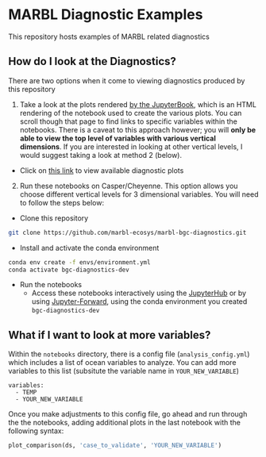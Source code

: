 # MARBL Diagnostic Examples

This repository hosts examples of MARBL related diagnostics

## How do I look at the Diagnostics?
There are two options when it come to viewing diagnostics produced by this repository

1. Take a look at the plots rendered [by the JupyterBook](https://marbl-ecosys.github.io/marbl-bgc-diagnostics/02_Plot_Output.html), which is an HTML rendering of the notebook used to create the various plots. You can scroll though that page to find links to specific variables within the notebooks. There is a caveat to this approach however; you will **only be able to view the top level of variables with various vertical dimensions**. If you are interested in looking at other vertical levels, I would suggest taking a look at method 2 (below).
* Click on [this link](https://marbl-ecosys.github.io/marbl-bgc-diagnostics/02_Plot_Output.html) to view available diagnostic plots

2. Run these notebooks on Casper/Cheyenne. This option allows you choose different vertical levels for 3 dimensional variables. You will need to follow the steps below:
- Clone this repository
```bash
git clone https://github.com/marbl-ecosys/marbl-bgc-diagnostics.git
```
- Install and activate the conda environment

```bash
conda env create -f envs/environment.yml
conda activate bgc-diagnostics-dev
```
- Run the notebooks
  - Access these notebooks interactively using the [JupyterHub](https://jupyterhub.hpc.ucar.edu/) or by using [Jupyter-Forward](https://github.com/NCAR/jupyter-forward), using the conda environment you created `bgc-diagnostics-dev`

## What if I want to look at more variables?
Within the `notebooks` directory, there is a config file (`analysis_config.yml`) which includes a list of ocean variables to analyze. You can add more variables to this list (subsitute the variable name in `YOUR_NEW_VARIABLE`)

```
variables:
  - TEMP
  - YOUR_NEW_VARIABLE
```

Once you make adjustments to this config file, go ahead and run through the the notebooks, adding additional plots in the last notebook with the following syntax:

```python
plot_comparison(ds, 'case_to_validate', 'YOUR_NEW_VARIABLE')
```
